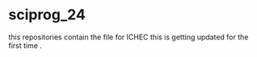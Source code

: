 # sciprog_24
this repositories contain the file for ICHEC
this is getting updated for the first time
.
